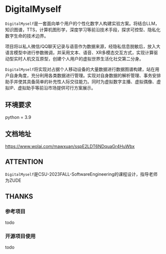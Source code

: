 ﻿# DigitalMyself

`DigitalMyself`是一套面向单个用户的个性化数字人构建实验方案。将结合LLM，知识图谱，TTS，计算机图形学，深度学习等前沿技术手段，探求可控型、隐私化数字生命的技术边界。

项目将以私人微信/QQ聊天记录与语音作为数据来源，经隐私信息脱敏后，放入大语言模型中进行参数微调，并采用文本、语音、XR多模态交互方式，实现计算驱动型实时人机交互原型，创建个人用户的虚拟世界生活化社交第二分身。

`DigitalMyself`将实现对占据个人移动设备的大量数据进行数据图谱构建，站在用户自身角度，充分利用各类数据进行管理。实现对自身数据的解析管理、事务安排助手并使其具备简单的补充性人际交往能力。同时为虚拟数字主播、虚拟偶像、虚拟IP、虚拟助手等前沿市场提供可行方案展示。
## 环境要求
 python = 3.9
## 文档地址
https://www.wolai.com/mawxuan/sspE2LDT6NDquaGr4HuWbx
## ATTENTION
`DigitalMyself`是CSU-2023FALL-SoftwareEngineering的课程设计，指导老师为ZUDE
## THANKS
### 参考项目
todo
### 开源项目使用
todo